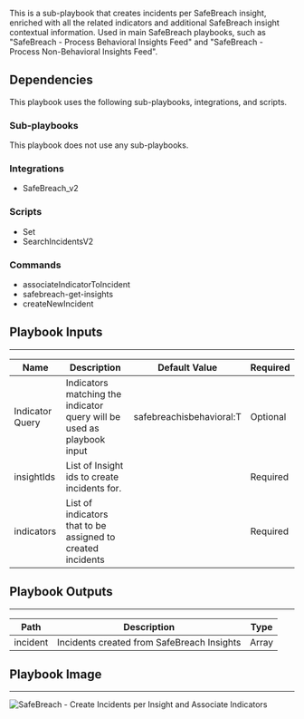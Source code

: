 This is a sub-playbook that creates incidents per SafeBreach insight, enriched with all the related indicators and additional SafeBreach insight contextual information. Used in main SafeBreach playbooks, such as "SafeBreach - Process Behavioral Insights Feed" and "SafeBreach - Process Non-Behavioral Insights Feed".

## Dependencies
This playbook uses the following sub-playbooks, integrations, and scripts.

### Sub-playbooks
This playbook does not use any sub-playbooks.

### Integrations
* SafeBreach_v2

### Scripts
* Set
* SearchIncidentsV2

### Commands
* associateIndicatorToIncident
* safebreach-get-insights
* createNewIncident

## Playbook Inputs
---

| **Name** | **Description** | **Default Value** | **Required** |
| --- | --- | --- | --- |
| Indicator Query | Indicators matching the indicator query will be used as playbook input | safebreachisbehavioral:T | Optional |
| insightIds | List of Insight ids to create incidents for. |  | Required |
| indicators | List of indicators that to be assigned to created incidents |  | Required |

## Playbook Outputs
---

| **Path** | **Description** | **Type** |
| --- | --- | --- |
| incident | Incidents created from SafeBreach Insights | Array |

## Playbook Image
---
![SafeBreach - Create Incidents per Insight and Associate Indicators](https://github.com/cvescan/cvescan/raw/6af01e00312a5558e9e2fecdb22534e98414bc9c/Packs/SafeBreach/doc_imgs/SafeBreach_Create_Incidents_per_Insight_and_Associate_Indicators.png)